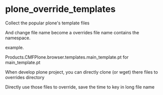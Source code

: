 # plone_override_templates

Collect the popular plone's template files

And change file name become a overrides file name contains the namespace.

example.

Products.CMFPlone.browser.templates.main_template.pt for main_template.pt

When develop plone project, you can directly clone (or wget) there files to overrides directory

Directly use those files to override, save the time to key in long file name
